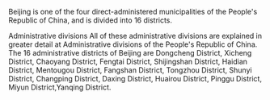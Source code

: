 Beijing is one of the four direct-administered municipalities of the People's Republic of China, and is divided into 16 districts. 

Administrative divisions
All of these administrative divisions are explained in greater detail at Administrative divisions of the People's Republic of China. The 16 administrative districts of Beijing are Dongcheng District, Xicheng District, Chaoyang District, Fengtai District,	Shijingshan District,	Haidian District,	Mentougou District, Fangshan District, Tongzhou District, Shunyi District, Changping District, Daxing District, Huairou District, Pinggu District, Miyun District,Yanqing District.
